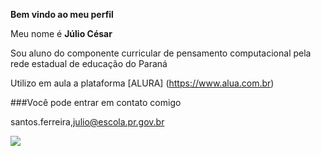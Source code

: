 **Bem vindo ao meu perfil**

Meu nome é **Júlio César**

Sou aluno do componente curricular de pensamento computacional pela rede estadual de educação do Paraná

Utilizo em aula a plataforma [ALURA] (https://www.alua.com.br)

###Você pode entrar em contato comigo

santos.ferreira,julio@escola.pr.gov.br

![](https://media.tenor.com/M5M_acfK2pEAAAAj/wangzhe.gif)
